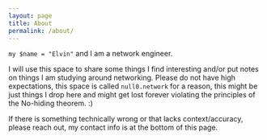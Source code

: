 ```yaml
---
layout: page
title: About
permalink: /about/
---
```


`my $name = "Elvin"` and I am a network engineer. 

I will use this space to share some things I find interesting and/or put notes on things I am studying around networking. Please do not have high expectations, this space is called `null0.network` for a reason, this might be just things I drop here and might get lost forever violating the principles of the No-hiding theorem. :) 

If there is something technically wrong or that lacks context/accuracy, please reach out, my contact info is at the bottom of this page.
